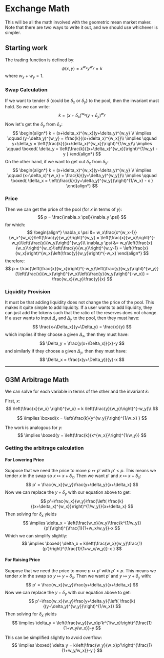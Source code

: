 # Exchange Math

This will be all the math involved with the geometric mean market maker. 
Note that there are two ways to write it out, and we should use whichever is simpler.

## Starting work

The trading function is defined by:
$$
\psi(x,y) = x^{w_x} y^{w_y} = k
$$
where $w_x+w_y = 1$.

### Swap Calculation

If we want to tender $\delta$ (could be $\delta_x$ or $\delta_y$) to the pool, then the invariant must hold.
So we can write:
$$
k = (x+\delta_x)^{w_x}(y+\delta_y)^{w_y}
$$
Now let's get the $\delta_y$ from $\delta_x$:
$$
\begin{align*}
k = (x+\delta_x)^{w_x}(y+\delta_y)^{w_y} \\
\implies \qquad (y+\delta_y)^{w_y} = \frac{k}{(x+\delta_x)^{w_x}}\\
\implies \qquad y+\delta_y = \left(\frac{k}{(x+\delta_x)^{w_x}}\right)^{1/w_y}\\
\implies \qquad \boxed{ \delta_y = \left(\frac{k}{(x+\delta_x)^{w_x}}\right)^{1/w_y} - y }
\end{align*}
$$
On the other hand, if we want to get out $\delta_x$ from $\delta_y$:
$$
\begin{align*}
k = (x+\delta_x)^{w_x}(y+\delta_y)^{w_y} \\
\implies \qquad (x+\delta_x)^{w_x} = \frac{k}{(y+\delta_y)^{w_y}}\\
\implies \qquad \boxed{ \delta_x = \left(\frac{k}{(y+\delta_y)^{w_y}}\right)^{1/w_x} - x }
\end{align*}
$$

### Price
Then we can get the price of the pool (for $x$ in terms of $y$):
$$
p = \frac{\nabla_x \psi}{\nabla_y \psi}
$$
for which:
$$
\begin{align*}
\nabla_x \psi &= w_x\frac{x^{w_x-1}}{w_x^{w_x}}\left(\frac{y}{w_y}\right)^{w_y} = \left(\frac{x}{w_x}\right)^{-w_y}\left(\frac{y}{w_y}\right)^{w_y}\\
\nabla_y \psi &= w_y\left(\frac{x}{w_x}\right)^{w_x}\left(\frac{y}{w_y}\right)^{w_y-1} = \left(\frac{x}{w_x}\right)^{w_x}\left(\frac{y}{w_y}\right)^{-w_x}
\end{align*}
$$
therefore:
$$
p = \frac{\left(\frac{x}{w_x}\right)^{-w_y}\left(\frac{y}{w_y}\right)^{w_y}}{\left(\frac{x}{w_x}\right)^{w_x}\left(\frac{y}{w_y}\right)^{-w_x}} = \frac{w_x}{w_y}\frac{y}{x}
$$

### Liquidity Provision
It must be that adding liquidity does not change the price of the pool. 
This makes it quite simple to add liquidity. 
If a user wants to add liquidity, they can just add the tokens such that the ratio of the reserves does not change.
If a user wants to input $\Delta_x$ and $\Delta_y$ to the pool, then they must have:
$$
\frac{x+\Delta_x}{y+\Delta_y} = \frac{x}{y} 
$$
which implies if they choose a given $\Delta_x$, then they must have:
$$
\Delta_y = \frac{y(x+\Delta_x)}{x}-y 
$$
and similarly if they choose a given $\Delta_y$, then they must have:
$$
\Delta_x = \frac{x(y+\Delta_y)}{y}-x  
$$



---

## G3M Arbitrage Math


We can solve for each variable in terms of the other and the invariant $k$:

First, $x$:
$$
\left(\frac{x}{w_x} \right)^{w_x} = k \left(\frac{y}{w_y}\right)^{-w_y}\\
$$

$$
\implies \boxed{x = \left(\frac{k}{y^{w_y}}\right)^{1/w_x} }
$$

The work is analogous for $y$:
$$
\implies \boxed{y = \left(\frac{k}{x^{w_x}}\right)^{1/w_y}}
$$

### Getting the arbitrage calculation

#### For Lowering Price
Suppose that we need the price to move $p\mapsto p'$ with $p'<p$. 
This means we tender $x$ in the swap so $x\mapsto x+\delta_x$. 
Then we want $p'$ and $x\mapsto x+\delta_x$:
$$
p' = \frac{w_x}{w_y}\frac{y+\delta_y}{x+\delta_x}
$$
Now we can replace the $y+\delta_y$ with our equation above to get:
$$
p'=\frac{w_x}{w_y}\frac{\left( \frac{k}{(x+\delta_x)^{w_x}}\right)^{1/w_y}}{x+\delta_x}
$$
Then solving for $\delta_x$ yields
$$
\implies  \delta_x = \left(\frac{w_x}{w_y}\frac{k^{1/w_y}}{p'}\right)^{\frac{1}{1+w_x/w_y}}-x 
$$
Which we can simplify slightly:
$$
\implies \boxed{ \delta_x = k\left(\frac{w_x}{w_y}\frac{1}{p'}\right)^{\frac{1}{1+w_x/w_y}}-x }
$$

#### For Raising Price
Suppose that we need the price to move $p\mapsto p'$ with $p'>p$. 
This means we tender $x$ in the swap so $y\mapsto y+\delta_x$. 
Then we want $p'$ and $y\mapsto y+\delta_y$ with:
$$
p' = \frac{w_x}{w_y}\frac{y+\delta_y}{x+\delta_x}
$$
Now we can replace the $y+\delta_y$ with our equation above to get:
$$
p'=\frac{w_x}{w_y}\frac{y+\delta_y}{\left( \frac{k}{(y+\delta_y)^{w_y}}\right)^{1/w_x}}
$$
Then solving for $\delta_x$ yields
$$
\implies  \delta_y = \left(\frac{w_y}{w_x}p'k^{1/w_x}\right)^{\frac{1}{1+w_y/w_x}}-y 
$$

This can be simplified slightly to avoid overflow:
$$
\implies \boxed{ \delta_y = k\left(\frac{w_y}{w_x}p'\right)^{\frac{1}{1+w_y/w_x}}-y }
$$